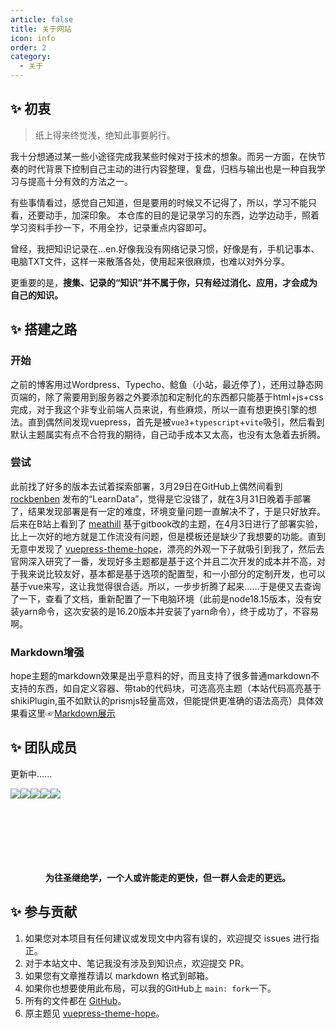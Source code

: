 ```yaml
---
article: false
title: 关于网站
icon: info
order: 2
category:
  - 关于
---
```


## ✨ 初衷

> 纸上得来终觉浅，绝知此事要躬行。

我十分想通过某一些小途径完成我某些时候对于技术的想象。而另一方面，在快节奏的时代背景下控制自己主动的进行内容整理，复盘，归档与输出也是一种自我学习与提高十分有效的方法之一。

有些事情看过，感觉自己知道，但是要用的时候又不记得了，所以，学习不能只看，还要动手，加深印象。 本仓库的目的是记录学习的东西，边学边动手，照着学习资料手抄一下，不用全抄，记录重点内容即可。

曾经，我把知识记录在...en.好像我没有网络记录习惯，好像是有，手机记事本、电脑TXT文件，这样一来散落各处，使用起来很麻烦，也难以对外分享。

更重要的是，**搜集、记录的“知识”并不属于你，只有经过消化、应用，才会成为自己的知识。**

## ✨ 搭建之路

### 开始

之前的博客用过Wordpress、Typecho、鲶鱼（小站，最近停了），还用过静态网页端的，除了需要用到服务器之外要添加和定制化的东西都只能基于html+js+css完成，对于我这个非专业前端人员来说，有些麻烦，所以一直有想更换引擎的想法。直到偶然间发现vuepress，首先是被`vue3`+`typescript`+`vite`吸引，然后看到默认主题属实有点不合符我的期待，自己动手成本又太高，也没有太急着去折腾。

### 尝试

此前找了好多的版本去试着探索部署，3月29日在GitHub上偶然间看到[rockbenben](https://github.com/rockbenben/LearnData) 发布的“LearnData”，觉得是它没错了，就在3月31日晚着手部署了，结果发现部署是有一定的难度，环境变量问题一直解决不了，于是只好放弃。后来在B站上看到了 [meathill](https://github.com/meathill/gitbook-design-patterns-in-jquery) 基于gitbook改的主题，在4月3日进行了部署实验，比上一次好的地方就是工作流没有问题，但是模板还是缺少了我想要的功能。直到无意中发现了 [vuepress-theme-hope](https://theme-hope.vuejs.press/zh/)，漂亮的外观一下子就吸引到我了，然后去官网深入研究了一番，发现好多主题都是基于这个并且二次开发的成本并不高，对于我来说比较友好，基本都是基于选项的配置型，和一小部分的定制开发，也可以基于vue来写，这让我觉得很合适。所以，一步步折腾了起来……于是便又去查询了一下，查看了文档，重新配置了一下电脑环境（此前是node18.15版本，没有安装yarn命令，这次安装的是16.20版本并安装了yarn命令），终于成功了，不容易啊。

### Markdown增强

hope主题的markdown效果是出乎意料的好，而且支持了很多普通markdown不支持的东西，如自定义容器、带tab的代码块，可选高亮主题（本站代码高亮基于shikiPlugin,虽不如默认的prismjs轻量高效，但能提供更准确的语法高亮）具体效果看这里☞[Markdown展示]((https://theme-hope.vuejs.press/zh/cookbook/markdown/))

## ✨ 团队成员

更新中......

[<img src="https://img.shields.io/badge/第一位-ing-success">](http://img.topjavaer.cn/img/微信群.png)[<img src="https://img.shields.io/badge/第二位-ing-orange">](https://mp.weixin.qq.com/s?__biz=Mzg2OTY1NzY0MQ==&mid=2247488751&idx=1&sn=507e27534b6ea5f4b3771b30e1fcf57e&chksm=ce98e9a9f9ef60bfbf1370899b49181bae5247e5935714f7ad9e3d06c0028a25c0bfc34d4441#rd)[<img src="https://img.shields.io/badge/第三位-ing-pink">](https://space.bilibili.com/1729916794)[<img src="https://img.shields.io/badge/第四位-ing-blue">](https://www.zhihu.com/people/dai-shu-bin-13)[<img src="https://img.shields.io/badge/第五位-ing-green">](https://github.com/Tyson0314/java-books)
<br>
<br>
<br>
<br>
<br>
<br>
​ <center>**为往圣继绝学，一个人或许能走的更快，但一群人会走的更远。**</center>

## ✨ 参与贡献

1. 如果您对本项目有任何建议或发现文中内容有误的，欢迎提交 issues 进行指正。
2. 对于本站文中、笔记我没有涉及到知识点，欢迎提交 PR。
3. 如果您有文章推荐请以 markdown 格式到邮箱。
4. 如果你也想要使用此布局，可以我的GitHub上 `main: fork`一下。
5. 所有的文件都在 [GitHub](https://github.com/Erichongyongjie)。
6. 原主题见 [vuepress-theme-hope](https://theme-hope.vuejs.press/zh/)。
